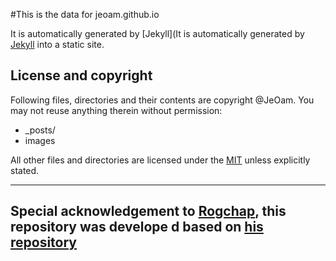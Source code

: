 #This is the data for jeoam.github.io

It is automatically generated by [Jekyll](It is automatically generated by [Jekyll](http://github.com/mojombo/jekyll) into a static site. 

## License and copyright

Following files, directories and their contents are copyright @JeOam. You may not reuse anything therein without permission:

* _posts/
* images

All other files and directories are licensed under the [MIT](http://www.opensource.org/licenses/mit-license.php) unless explicitly stated.


------
Special acknowledgement to [Rogchap](http://rogchap.com/), this repository was develope    d based on [his repository](https://github.com/rogchap/rogchap.github.com) 
------
